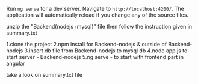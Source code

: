 Run `ng serve` for a dev server. Navigate to `http://localhost:4200/`. The application will automatically reload if you change any of the source files.

unzip the "Backend(nodejs+mysql)" file then follow the instruction given in summary.txt 

1.clone the project 
2.npm install for Backend-nodejs & outside of Backend-nodejs
3.insert db file from Backend-nodejs to mysql db
4.node app.js to start server - Backend-nodejs
5.ng serve - to start with frontend part in angular

take a look on summary.txt file 
